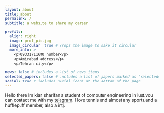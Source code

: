 ```yaml
---
layout: about
title: about
permalink: /
subtitle: a website to share my career

profile:
  align: right
  image: prof_pic.jpg
  image_circular: true # crops the image to make it circular
  more_info: >
    <p>09331711680 number</p>
    <p>Amirabad address</p>
    <p>Tehran city</p>

news: false # includes a list of news items
selected_papers: false # includes a list of papers marked as "selected={true}"
social: true # includes social icons at the bottom of the page
---
```


Hello there Im kian sharifan a student of computer engineering in iust.you can contact me with my [telegram](https://telegram.me/kian_sharifan).
I love tennis and almost any sports.and a hufflepuff member, also a intj.
